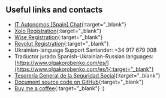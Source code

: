 ## Useful links and contacts

- [IT Autonomos [Spain] Chat](https://bit.ly/it-autonomos-spain-eng){:target="_blank"}
- [Xolo Registration](https://bit.ly/xolo-signup-free-renta){:target="_blank"}
- [Wise Registration](https://bit.ly/wsesignup){:target="_blank"}
- [Revolut Registration](https://bit.ly/revlsignup){:target="_blank"}
- Ukrainian-language Support Santander: +34 917 679 008
- Traductor jurado Spanish-Ukrainian-Russian languages:
  [https://www.olgakorobenko.com/es/](https://www.olgakorobenko.com/es/){:target="_blank"}
- [Tesorería General de la Seguridad Social](https://portal.seg-social.gob.es/wps/portal/importass/importass/inicio){:target="_blank"}
- [Document source code on GitHub](https://bit.ly/it-autonomos-github){:target="_blank"}
- [Buy me a coffee](https://bit.ly/buy-coffee-v112263){:target="_blank"} :)
